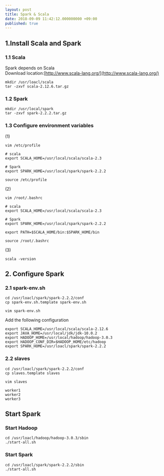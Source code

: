 ```yaml
---
layout: post
title: Spark & Scala
date: 2018-09-09 11:42:12.000000000 +09:00
published: true
--- 
```


## 1.Install Scala and Spark
### 1.1 Scala
Spark depends on Scala      
Download location:[http://www.scala-lang.org/](http://www.scala-lang.org/)        
```
mkdir /usr/loacl/scala
tar -zxvf scala-2.12.6.tar.gz
```
### 1.2 Spark
```
mkdir /usr/local/spark
tar -zxvf spark-2.2.2.tar.gz
```
### 1.3 Configure environment variables
(1)
```
vim /etc/profile
```
```
# scala
export SCALA_HOME=/usr/local/scala/scala-2.3

# Spark
export SPARK_HOME=/usr/local/spark/spark-2.2.2
```
```
source /etc/profile
```
(2)
```
vim /root/.bashrc
```
```
# scala
export SCALA_HOME=/usr/local/scala/scala-2.3

# Spark
export SPARK_HOME=/usr/local/spark/spark-2.2.2

export PATH=$SCALA_HOME/bin:$SPARK_HOME/bin
```
```
source /root/.bashrc
```
(3)
```
scala -version
```

## 2. Configure Spark
### 2.1 spark-env.sh
```
cd /usr/loacl/spark/spark-2.2.2/conf
cp spark-env.sh.template spark-env.sh
```
```
vim spark-env.sh
```
Add the following configuration
```
export SCALA_HOME=/usr/local/scala/scala-2.12.6
export JAVA_HOME=/usr/local/jdk/jdk-10.0.2
export HADOOP_HOME=/usr/local/hadoop/hadoop-3.0.3
export HADOOP_CONF_DIR=$HADOOP_HOME/etc/hadoop
export SPARK_HOME=/usr/loacl/spark/spark-2.2.2
```

### 2.2 slaves
```
cd /usr/loacl/spark/spark-2.2.2/conf
cp slaves.template slaves
```
```
vim slaves
```
```
worker1
worker2
worker3
```
## Start Spark
### Start Hadoop
```
cd /usr/loacl/hadoop/hadoop-3.0.3/sbin
./start-all.sh
```
### Start Spark
```
cd /usr/loacl/spark/spark-2.2.2/sbin
./start-all.sh
```

